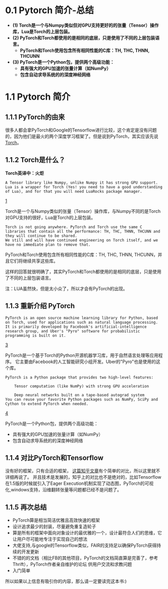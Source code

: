# 0.1 Pytorch 简介-总结

- **(1) Torch是一个与Numpy类似但对GPU支持更好的的张量（Tensor）操作库，Lua是Torch的上层包装。**
- **(2) PyTorch和Torch都使用的是相同的底层，只是使用了不同的上层包装语言。**
  - **PyTorch和Torch使用包含所有相同性能的C库：TH, THC, THNN, THCUNN**
- **(3) PyTorch是一个Python包，提供两个高级功能：**
  - **具有强大的GPU加速的张量计算（如NumPy）**
  - **包含自动求导系统的的深度神经网络**

# 1.1 Pytorch 简介

## 1.1.1 PyTorch的由来

很多人都会拿PyTorch和Google的Tensorflow进行比较，这个肯定是没有问题的，因为他们是最火的两个深度学习框架了。但是说到PyTorch，其实应该先说[Torch](http://torch.ch)。

## 1.1.2 Torch是什么？

**Torch英译中：火炬**

    A Tensor library like Numpy, unlike Numpy it has strong GPU support. Lua is a wrapper for Torch (Yes! you need to have a good understanding of Lua), and for that you will need LuaRocks package manager.

[1](https://stackoverflow.com/questions/44371560/what-is-the-relationship-between-pytorch-and-torch) 

Torch是一个与Numpy类似的张量（Tensor）操作库，与Numpy不同的是Torch对GPU支持的很好，Lua是Torch的上层包装。

    Torch is not going anywhere. PyTorch and Torch use the same C libraries that contain all the performance: TH, THC, THNN, THCUNN and they will continue to be shared.
    We still and will have continued engineering on Torch itself, and we have no immediate plan to remove that.

PyTorch和Torch使用包含所有相同性能的C库：TH, THC, THNN, THCUNN，并且它们将继续共享这些库。

这样的回答就很明确了，其实PyTorch和Torch都使用的是相同的底层，只是使用了不同的上层包装语言。

注：LUA虽然快，但是太小众了，所以才会有PyTorch的出现。

## 1.1.3 重新介绍 PyTorch

    PyTorch is an open source machine learning library for Python, based on Torch, used for applications such as natural language processing. It is primarily developed by Facebook's artificial-intelligence research group, and Uber's "Pyro" software for probabilistic programming is built on it. 

[3](https://en.wikipedia.org/wiki/PyTorch)

PyTorch是一个基于Torch的Python开源机器学习库，用于自然语言处理等应用程序。 它主要由Facebook的人工智能研究小组开发。Uber的"Pyro"也是使用的这个库。

    PyTorch is a Python package that provides two high-level features:
    
        Tensor computation (like NumPy) with strong GPU acceleration
    
        Deep neural networks built on a tape-based autograd system
    You can reuse your favorite Python packages such as NumPy, SciPy and Cython to extend PyTorch when needed.

[4](https://github.com/pytorch/pytorch)

PyTorch是一个Python包，提供两个高级功能：

* 具有强大的GPU加速的张量计算（如NumPy）
* 包含自动求导系统的的深度神经网络

## 1.1.4 对比PyTorch和Tensorflow

没有好的框架，只有合适的框架， [这篇知乎文章](https://zhuanlan.zhihu.com/p/28636490)有个简单的对比，所以这里就不详细再说了。
并且技术是发展的，知乎上的对比也不是绝对的，比如Tensorflow在1.5版的时候就引入了Eager Execution机制实现了动态图，PyTorch的可视化,windows支持，沿维翻转张量等问题都已经不是问题了。

## 1.1.5 再次总结

- PyTorch算是相当简洁优雅且高效快速的框架
- 设计追求最少的封装，尽量避免重复造轮子
- 算是所有的框架中面向对象设计的最优雅的一个，设计最符合人们的思维，它让用户尽可能地专注于实现自己的想法
- 大佬支持,与google的Tensorflow类似，FAIR的支持足以确保PyTorch获得持续的开发更新
- 不错的的文档（相比FB的其他项目，PyTorch的文档简直算是完善了，参考Thrift），PyTorch作者亲自维护的论坛 供用户交流和求教问题
- 入门简单

所以如果以上信息有吸引你的内容，那么请一定要读完这本书:)

